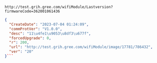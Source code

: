 `http://test.grih.gree.com/wifiModule/Lastversion?firmwareCode=362001061436`

```json
{
  "CreateDate": "2023-07-04 01:24:09",
  "commProtVer": "V1.0.0",
  "desc": "11\u4fe1\u9053\u8df3\u677f",
  "forcedUpgrade": 0,
  "r": 200,
  "url": "http://test.grih.gree.com/wifiModule/image/17781/786432",
  "ver": "20"
}```